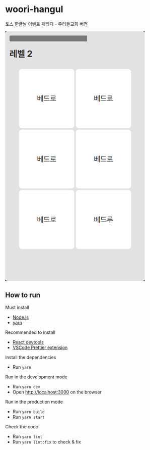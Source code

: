 # woori-hangul

토스 한글날 이벤트 패러디 - 우리들교회 버전

![Screenshot](Screenshot.png)

## How to run

Must install

- [Node.js](https://nodejs.org/)
- [yarn](https://yarnpkg.com/)

Recommended to install

- [React devtools](https://chrome.google.com/webstore/detail/react-developer-tools/fmkadmapgofadopljbjfkapdkoienihi?hl=ko)
- [VSCode Prettier extension](https://marketplace.visualstudio.com/items?itemName=esbenp.prettier-vscode)

Install the dependencies

- Run `yarn`

Run in the development mode

- Run `yarn dev`
- Open <http://localhost:3000> on the browser

Run in the production mode

- Run `yarn build`
- Run `yarn start`

Check the code

- Run `yarn lint`
- Run `yarn lint:fix` to check & fix
